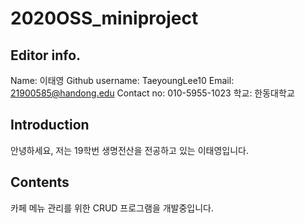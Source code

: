 # 2020OSS_miniproject

## Editor info.
Name: 이태영
Github username: TaeyoungLee10
Email: 21900585@handong.edu
Contact no: 010-5955-1023
학교: 한동대학교

## Introduction
안녕하세요, 저는 19학번 생명전산을 전공하고 있는 이태영입니다.

## Contents
카페 메뉴 관리를 위한 CRUD 프로그램을 개발중입니다.

